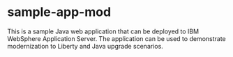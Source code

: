 # sample-app-mod
This is a sample Java web application that can be deployed to IBM WebSphere Application Server. The application can be used to demonstrate modernization to Liberty and Java upgrade scenarios.
